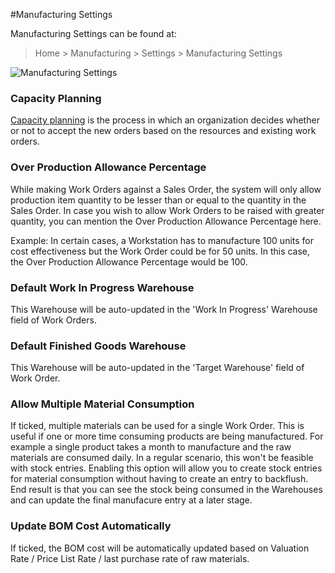 <!-- add-breadcrumbs -->
#Manufacturing Settings

Manufacturing Settings can be found at:

> Home > Manufacturing > Settings > Manufacturing Settings

<img class="screenshot" alt="Manufacturing Settings" src="{{docs_base_url}}/assets/img/manufacturing/manufacturing-settings-1.png">

### Capacity Planning
[Capacity planning](/docs/user/manual/en/manufacturing/capacity-planning) is the process in which an organization decides whether or not to accept the new orders based on the resources and existing work orders.

### Over Production Allowance Percentage

While making Work Orders against a Sales Order, the system will only allow production item quantity to be lesser than or equal to the quantity in the Sales Order. In case you wish to allow Work Orders to be raised with greater quantity, you can mention the Over Production Allowance Percentage here.

Example: In certain cases, a Workstation has to manufacture 100 units for cost effectiveness but the Work Order could be for 50 units. In this case, the Over Production Allowance Percentage would be 100.

### Default Work In Progress Warehouse

This Warehouse will be auto-updated in the 'Work In Progress' Warehouse field of Work Orders.

### Default Finished Goods Warehouse

This Warehouse will be auto-updated in the 'Target Warehouse' field of Work Order.

### Allow Multiple Material Consumption
If ticked, multiple materials can be used for a single Work Order. This is useful if one or more time consuming products are being manufactured. For example a single product takes a month to manufacture and the raw materials are consumed daily. In a regular scenario, this won't be feasible with stock entries. Enabling this option will allow you to create stock entries for material consumption without having to create an entry to backflush. End result is that you can see the stock being consumed in the Warehouses and can update the final manufacure entry at a later stage.

### Update BOM Cost Automatically
If ticked, the BOM cost will be automatically updated based on Valuation Rate / Price List Rate / last purchase rate of raw materials.
